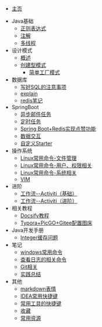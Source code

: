 - [主页](/ "Learning Notes") 
*  Java基础
    * [正则表达式](java/正则表达式.md)
    * [注解](java/注解.md)
    * [多线程](java/Java多线程.md)
*   设计模式
    * [概述](设计模式/概述.md)
    * [创建型模式](设计模式/创建型模式/创建型模式.md)
        * [简单工厂模式](设计模式/创建型模式/简单工厂模式.md)
*  数据库
    * [写好SQL的注意事项](数据库/mysql/写好SQL的注意事项.md)
    * [explain](数据库/mysql/explain.md)
    * [redis笔记](数据库/redis/Redis.md)
*   SpringBoot
    * [异步邮件任务](springboot/mail/异步邮件任务.md)
    * [定时任务](springboot/scheduled/SpringBoot定时任务.md)
    * [Spring Boot+Redis实现点赞功能](springboot/点赞/点赞功能.md)
    * [数据交互](front/ajax/数据交互.md)
    * [自定义Starter](springboot/springboot/自定义starter.md)
*   操作系统
    * [Linux常用命令-文件管理](操作系统/linux/Linux常用命令-文件管理.md)
    * [Linux常用命令-用户、权限相关](操作系统/linux/Linux常用命令-用户、权限相关.md)
    * [Linux常用命令-系统相关](操作系统/linux/Linux常用命令-系统相关.md)
    * [VIM](操作系统/linux/VIM.md)
*  进阶
    * [工作流--Activiti（基础）](进阶/工作流/Activiti（基础）.md)
    * [工作流--Activiti（进阶）](进阶/工作流/Activiti（基础）.md)
*  相关教程
    * [Docsify教程](tutorial/Docsify教程.md)  
    * [Typora+PicGO+Gitee配置图床](tutorial/Typora配置图床.md)  
*   Java开发手册
    * [Integer缓存问题](阿里巴巴Java开发手册/Integer缓存问题.md)
*   笔记
    * [windows常用命令](note/win/windows常用的命令.md)
    * [查看日志的相关命令](note/log/查看日志的相关命令.md)
    * [Git相关](note/Git.md)
    * [实践总结](note/实践中的问题.md)  
*  其他
    * [markdown表情](other/markdown表情.md)
    * [IDEA常用快捷键](other/IDEA常用快捷键.md)
    * [常用工具的快捷键](other/常用工具的快捷键.md)
    * [收藏](other/常用地址收藏.md)
    * [常用资源](other/常用资源链接.md)

